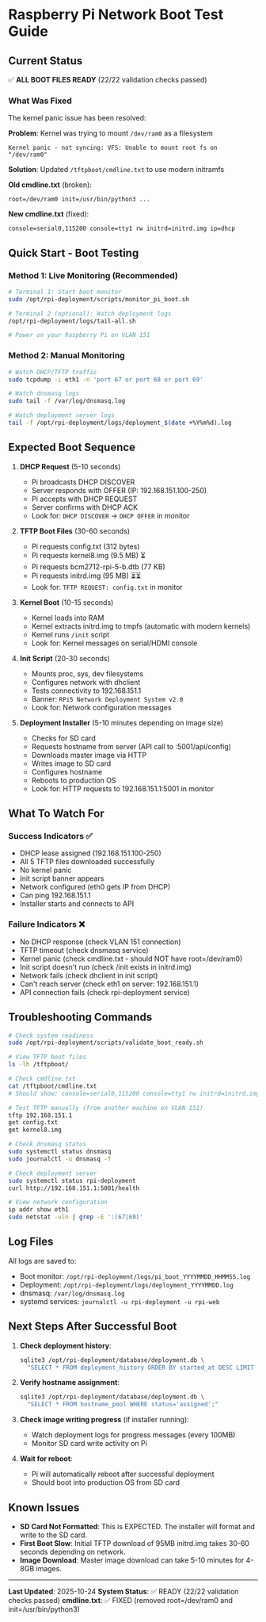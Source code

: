 # Raspberry Pi Network Boot Test Guide

## Current Status

✅ **ALL BOOT FILES READY** (22/22 validation checks passed)

### What Was Fixed

The kernel panic issue has been resolved:

**Problem**: Kernel was trying to mount `/dev/ram0` as a filesystem
```
Kernel panic - not syncing: VFS: Unable to mount root fs on "/dev/ram0"
```

**Solution**: Updated `/tftpboot/cmdline.txt` to use modern initramfs

**Old cmdline.txt** (broken):
```
root=/dev/ram0 init=/usr/bin/python3 ...
```

**New cmdline.txt** (fixed):
```
console=serial0,115200 console=tty1 rw initrd=initrd.img ip=dhcp
```

## Quick Start - Boot Testing

### Method 1: Live Monitoring (Recommended)

```bash
# Terminal 1: Start boot monitor
sudo /opt/rpi-deployment/scripts/monitor_pi_boot.sh

# Terminal 2 (optional): Watch deployment logs
/opt/rpi-deployment/logs/tail-all.sh

# Power on your Raspberry Pi on VLAN 151
```

### Method 2: Manual Monitoring

```bash
# Watch DHCP/TFTP traffic
sudo tcpdump -i eth1 -n 'port 67 or port 68 or port 69'

# Watch dnsmasq logs
sudo tail -f /var/log/dnsmasq.log

# Watch deployment server logs
tail -f /opt/rpi-deployment/logs/deployment_$(date +%Y%m%d).log
```

## Expected Boot Sequence

1. **DHCP Request** (5-10 seconds)
   - Pi broadcasts DHCP DISCOVER
   - Server responds with OFFER (IP: 192.168.151.100-250)
   - Pi accepts with DHCP REQUEST
   - Server confirms with DHCP ACK
   - Look for: `DHCP DISCOVER` → `DHCP OFFER` in monitor

2. **TFTP Boot Files** (30-60 seconds)
   - Pi requests config.txt (312 bytes)
   - Pi requests kernel8.img (9.5 MB) ⏳
   - Pi requests bcm2712-rpi-5-b.dtb (77 KB)
   - Pi requests initrd.img (95 MB) ⏳⏳
   - Look for: `TFTP REQUEST: config.txt` in monitor

3. **Kernel Boot** (10-15 seconds)
   - Kernel loads into RAM
   - Kernel extracts initrd.img to tmpfs (automatic with modern kernels)
   - Kernel runs `/init` script
   - Look for: Kernel messages on serial/HDMI console

4. **Init Script** (20-30 seconds)
   - Mounts proc, sys, dev filesystems
   - Configures network with dhclient
   - Tests connectivity to 192.168.151.1
   - Banner: `RPi5 Network Deployment System v2.0`
   - Look for: Network configuration messages

5. **Deployment Installer** (5-10 minutes depending on image size)
   - Checks for SD card
   - Requests hostname from server (API call to :5001/api/config)
   - Downloads master image via HTTP
   - Writes image to SD card
   - Configures hostname
   - Reboots to production OS
   - Look for: HTTP requests to 192.168.151.1:5001 in monitor

## What To Watch For

### Success Indicators ✅

- DHCP lease assigned (192.168.151.100-250)
- All 5 TFTP files downloaded successfully
- No kernel panic
- Init script banner appears
- Network configured (eth0 gets IP from DHCP)
- Can ping 192.168.151.1
- Installer starts and connects to API

### Failure Indicators ❌

- No DHCP response (check VLAN 151 connection)
- TFTP timeout (check dnsmasq service)
- Kernel panic (check cmdline.txt - should NOT have root=/dev/ram0)
- Init script doesn't run (check /init exists in initrd.img)
- Network fails (check dhclient in init script)
- Can't reach server (check eth1 on server: 192.168.151.1)
- API connection fails (check rpi-deployment service)

## Troubleshooting Commands

```bash
# Check system readiness
sudo /opt/rpi-deployment/scripts/validate_boot_ready.sh

# View TFTP boot files
ls -lh /tftpboot/

# Check cmdline.txt
cat /tftpboot/cmdline.txt
# Should show: console=serial0,115200 console=tty1 rw initrd=initrd.img ip=dhcp

# Test TFTP manually (from another machine on VLAN 151)
tftp 192.168.151.1
get config.txt
get kernel8.img

# Check dnsmasq status
sudo systemctl status dnsmasq
sudo journalctl -u dnsmasq -f

# Check deployment server
sudo systemctl status rpi-deployment
curl http://192.168.151.1:5001/health

# View network configuration
ip addr show eth1
sudo netstat -uln | grep -E ':(67|69)'
```

## Log Files

All logs are saved to:
- Boot monitor: `/opt/rpi-deployment/logs/pi_boot_YYYYMMDD_HHMMSS.log`
- Deployment: `/opt/rpi-deployment/logs/deployment_YYYYMMDD.log`
- dnsmasq: `/var/log/dnsmasq.log`
- systemd services: `journalctl -u rpi-deployment -u rpi-web`

## Next Steps After Successful Boot

1. **Check deployment history**:
   ```bash
   sqlite3 /opt/rpi-deployment/database/deployment.db \
     "SELECT * FROM deployment_history ORDER BY started_at DESC LIMIT 5;"
   ```

2. **Verify hostname assignment**:
   ```bash
   sqlite3 /opt/rpi-deployment/database/deployment.db \
     "SELECT * FROM hostname_pool WHERE status='assigned';"
   ```

3. **Check image writing progress** (if installer running):
   - Watch deployment logs for progress messages (every 100MB)
   - Monitor SD card write activity on Pi

4. **Wait for reboot**:
   - Pi will automatically reboot after successful deployment
   - Should boot into production OS from SD card

## Known Issues

- **SD Card Not Formatted**: This is EXPECTED. The installer will format and write to the SD card.
- **First Boot Slow**: Initial TFTP download of 95MB initrd.img takes 30-60 seconds depending on network.
- **Image Download**: Master image download can take 5-10 minutes for 4-8GB images.

---

**Last Updated**: 2025-10-24
**System Status**: ✅ READY (22/22 validation checks passed)
**cmdline.txt**: ✅ FIXED (removed root=/dev/ram0 and init=/usr/bin/python3)
